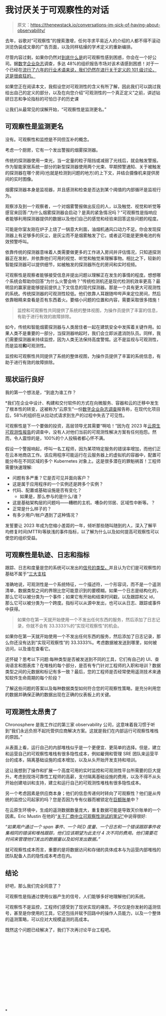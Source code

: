 # 我讨厌关于可观察性的对话

> 原文：<https://thenewstack.io/conversations-im-sick-of-having-about-observability/>

去年，谷歌对“可观察性”的搜索激增，任何寻求平易近人的介绍的人都不得不滚动浏览伪装成文章的广告页面，以及同样枯燥的学术定义的重新编排。

尽管内容过剩，如果你仍然对[到底什么是](https://thenewstack.io/observability-in-2022-it-pays-to-learn/)的可观察性感到困惑，你会在一个好公司。据[数字企业杂志](https://www.dej.cognanta.com/2022/03/04/observability-done-right-practices-of-leading-organizations/)调查，多达 48%的组织报告市场对该术语感到困惑！对于一个已经在[流行了六年的行业术语来说，我们仍然在进行关于定义的 101 级讨论，这是很疯狂的。](https://thenewstack.io/observability-the-5-year-retrospective/)

如果您正在阅读本文，我假设您对可观测性的含义有所了解，因此我们可以跳过我给出自己的定义的部分，以及在向您介绍“可观测性的一个真正定义”之前，讲述钻研日志和争论指标的可怕日子的历史课

让我们从最常见的误解开始，“可观察性是监测更名。”

## 可观察性是监测更名

没有。可观察性和监控是不同但互补的概念。

考虑一个厨房，它有一个发出警报的烟雾探测器。

传统的探测器使用一束光，当一定量的粒子阻挡或减弱了光线后，就会触发警报。作为智能家居系统一部分的新型探测器使用两个光束、早期预警通知、关于被触发的探测器在哪个房间(也就是检测到问题的地方)的上下文，并结合摄像机来提供房间的实时图像。

烟雾探测器本身是监视器，并且感测和检查是否达到某个阈值的内部循环是监视行为。

观察涉及到一个观察者，一个对烟雾警报做出反应的人，以及触觉、视觉和听觉等感官来回答:“为什么烟雾探测器会启动？是真的紧急情况吗？”可观察性是指响应者能够利用探测器提供的数据以及他们自己的感觉和经验来回答这些问题的程度。

可能是你室友刚在炉子上烧了一锅意大利面，油烟机通风口动力不足。你会发现探测器上有足够多的灰尘，是灰尘而不是烟雾触发了它。或者这可能是更换电池的有效预警呼叫。

依靠传统的探测器意味着人类需要做更多的工作进入房间并评估情况，只知道探测器正在发射，并依靠他们可用的视觉、听觉和触觉来理解事物。相比之下，较新的智能探测器可以提供细节，如被触发的探测器所在的房间和实时视频。

可观察性是观察者能够接受信息并提出问题以理解正在发生的事情的程度。想想哪个系统会帮助你回答“为什么火警会响？”传统检测机还是现代检测机效率更高？最明显的赢家是能够提前提供上下文信息的现代探测器。那是一个具有更大可观测性的系统。传统探测器的可观测性较低。他们依靠人耳跟随哔哔声来定位房间，然后依靠眼睛来查看是否有东西着火。要缩小问题的位置和内容，需要采取很多措施！

> 监控和可观察性共同提供了系统的整体视图，为操作员提供了丰富的信息，有助于进行有效的故障排除。

如今，传统和智能烟雾探测器与人类居住者一起在建筑安全中发挥着关键作用。如果人类不是重要的一部分，当探测器响起时，我们会立即派遣消防队员。同样，我们需要探测器来持续监控，因为人类无法保持高度警惕。这不是监视与可观测性，而是监视**和**可观测性。

监控和可观察性共同提供了系统的整体视图，为操作员提供了丰富的系统信息，有助于进行有效的故障排除。

## 现状运行良好

我的第一个想法是，“到底为谁工作？

 *我们在企业中设计、构建和交付软件的方式在向微服务、容器和云的迁移中发生了根本性的转变，这被称为“云原生”一份[数字企业杂志调查](https://www.dej.cognanta.com/2022/03/04/observability-done-right-practices-of-leading-organizations/)报告称，在现代化项目后，58%的组织在从拉动式请求到生产的过程中失去了可见性。

可观察性是下一个要做的投资，高层领导尤其需要“啊哈！”因为在 2023 年[云原生可观测性报告](https://go.chronosphere.io/2023-observability-report.html)的调查中，没有人对他们当前的可观测性解决方案有任何抱怨。然而，令人震惊的是，100%的个人投稿者都心怀不满。

假设一个警报响起，呼叫一名工程师，因为某项特定服务的错误率增加，而他们正在云本地商店工作。该应用程序可能运行在云服务器上的虚拟机的容器中，配置可能分布在不同区域的多个 Kubernetes 对象上。这是很多潜在的罪魁祸首！工程师需要快速理解:

*   问题有多严重？它是否可见并面向客户？
*   这是属于应用程序的一个实例还是跨多个实例？
*   代码、配置或基础设施是否有变化？
    *   如果是，那么参与的是什么/谁？
*   这是基础架构层的问题吗——糟糕的主机、嘈杂的邻居、区域性中断等。？
*   正常是什么样子的？
*   有多少用户/帐户遇到了这种情况？

发誓要让 2023 年成为您缩小差距的一年，倾听那些随叫随到的人，深入了解平均修复时间(MTTR)等肤浅的事件指标，以了解为什么以及如何提高可观察性可以使您的组织受益。

## 可观察性是轨迹、日志**和**指标

跟踪、日志和度量是您的系统可以发出的[信号的类型，](https://thenewstack.io/beyond-the-3-pillars-of-observability/)并且认为它们是可观察性的基础不属于“[三大支柱](https://chronosphere.io/learn/are-the-three-pillars-of-observability-still-relevant/)

准确地说，可观测性是一个系统特征，一个描述符，一个形容词，而不是一个遥测清单，数据类型之间的界限比您可能意识到的要模糊。如果一个日志是结构化的，那么它可以被分类为一个事件；如果它有开始和结束时间戳，以及跟踪和父 id，那么它可以被分类为一个跨度。指标可以从源中发出，也可以从日志、跟踪或事件中获得。

> 如果你在第一天就开始使用一个不发出任何东西的服务，然后添加了日志记录，你就不会有 33.3333%的“实现可观察性”的机会。

如果你在第一天就开始使用一个不发出任何东西的服务，然后添加了日志记录，那么你还没有达到“实现可观察性”的 33.3333%。考虑数据被发送到哪里，如何被访问，以及谁在查看它。

还怀疑？思考以下问题:每种类型是否被发送到不同的工具，它们有自己的 UI、查询语言和图表库？在堆栈的每个部分，是否有专门针对工程师的入职和培训？数据类型之间的元数据和标记有多一致？最后，您的工程师是否经常使用遥测技术来通知软件生命周期的每个阶段？

了解这些问题的答案以及每种数据类型如何符合您的可观察性策略，是充分利用您的数据并确保正确的数据出现在正确的仪表板上的关键。

## 可观测性太昂贵了

Chronosphere 是我工作过的第三家 observability 公司，这意味着我习惯于听到“我们永远负担不起托管供应商解决方案。这就是我们在内部运行可观察性堆栈的原因。”

从表面上看，运行自己的内部堆栈似乎是一个更便宜、更简单的选择。但是，建立和运营自己的可观察性堆栈有很多隐性成本，例如雇佣和管理 SRE 团队来运营平台的成本，隔离基础设施的成本增加，以及从头开始开发支持和培训。

这让我想到了操作和扩展一个高度可用的实时监控和可观测性平台所需要的巨大提升。考虑到现场可靠性工程师的高薪，支付隔离基础设施的费用，以及不得不从头开始创建培训和支持，建立和运行自己的可观测性堆栈有很多隐性成本。

另一个考虑因素是供应商本身；他们的信息传递何时转向了可观察性？他们是从传统的监控公司起家的吗？您是否因为专有仪器而被锁定在[巨额账单](https://thenewstack.io/the-growth-of-observability-data-is-out-of-control/)中？

在云原生环境中，生成的遥测数据数量庞大，重复数据可能是导致天价账单的一个因素。Eric Mustin 在他的“[关于厂商中立可观察性测试的笔记”](https://ericmustin.substack.com/p/notes-on-vendor-neutral-observability)中说得很好:

*“如果用户通过一个 span 事件、一个 RED 度量、一个日志和一个错误跟踪事件收集相同的错误和堆栈跟踪，他们应该期望为此支付 4 次不同的费用。他们需要花时间来管理他们发出的数据量以及如何发出数据。”*

就可观察性成本而言，重要的是将数据访问和存储的具体成本与为运营内部堆栈的团队配备人员的隐性成本考虑在内。

## 结论

好吧，那么我们完全同意了？

可观察性是指通过使用仪器产生的信号，人们能够多好地理解他们的系统。

可观察性不是监控，工程师们感受到了现状实现的痛苦。不仅仅是你发射的遥测信号，甚至是你使用的工具，它还包括并赋予回路中的操作人员能力，以及一个整体的遥测策略，可以应对大规模遥测的高成本。

既然这个问题已经解决了，我们下次再讨论平台工程吧。

<svg xmlns:xlink="http://www.w3.org/1999/xlink" viewBox="0 0 68 31" version="1.1"><title>Group</title> <desc>Created with Sketch.</desc></svg>*